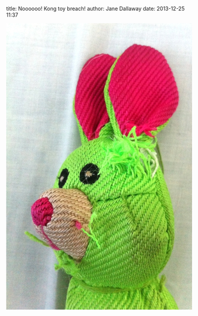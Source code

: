 
title: Noooooo! Kong toy breach!
author: Jane Dallaway
date: 2013-12-25 11:37

<div><a href="/media/GEtp_photo.JPG"><img src="/media/GEtp_thumb_photo.JPG" width="500" height="770"/></a></div>



 
      